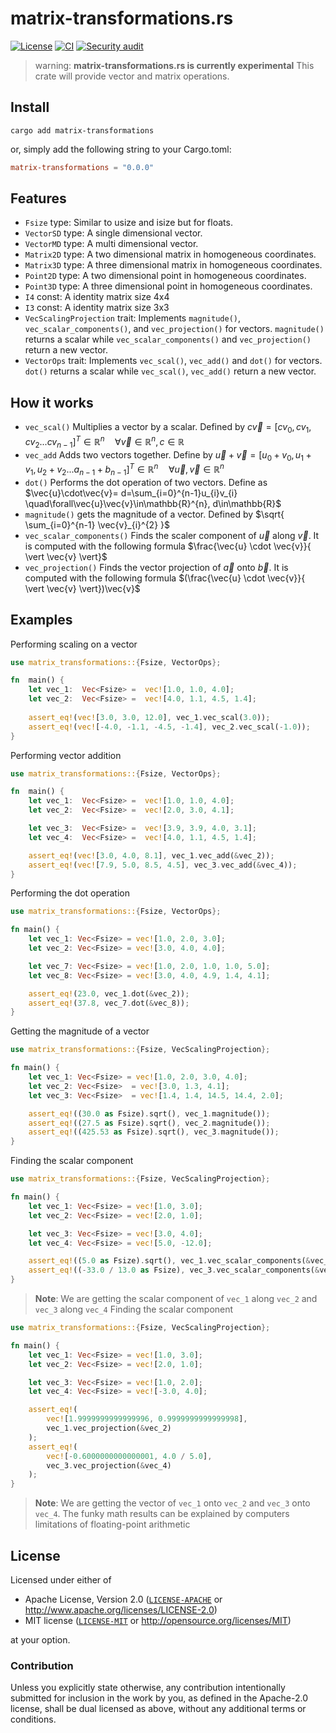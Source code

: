 
# matrix-transformations.rs
[![License](https://img.shields.io/badge/license-MIT%20%26%20Apache%202.0-green)](#license)
[![CI](https://github.com/graphics-rs/matrix-transformations/actions/workflows/main.yml/badge.svg)](https://github.com/graphics-rs/matrix-transformations/actions/workflows/main.yml)
[![Security audit](https://github.com/graphics-rs/matrix-transformations/actions/workflows/security-audit.yml/badge.svg)](https://github.com/graphics-rs/matrix-transformations/actions/workflows/security-audit.yml)
> warning: **matrix-transformations.rs is currently experimental**
This crate will provide vector and matrix operations.

## Install
```shell
cargo add matrix-transformations
```
or, simply add the following string to your Cargo.toml:

```toml
matrix-transformations = "0.0.0"
```

## Features
* `Fsize` type: Similar to usize and isize but for floats.
* `VectorSD` type: A single dimensional vector. 
* `VectorMD` type: A multi dimensional vector. 
* `Matrix2D` type: A two dimensional matrix in homogeneous coordinates.
* `Matrix3D` type: A three dimensional matrix in homogeneous coordinates.
* `Point2D` type: A two dimensional point in homogeneous coordinates.
* `Point3D` type: A three dimensional point in homogeneous coordinates.
* `I4` const: A identity matrix size 4x4
* `I3` const: A identity matrix size 3x3
* `VecScalingProjection` trait: Implements  `magnitude()`, `vec_scalar_components()`, and `vec_projection()` for vectors. `magnitude()` returns a scalar while `vec_scalar_components()` and `vec_projection()` return a new vector.
* `VectorOps` trait: Implements `vec_scal()`, `vec_add()` and `dot()` for vectors. `dot()` returns a scalar while `vec_scal()`, `vec_add()` return a new vector.

## How it works
* `vec_scal()` Multiplies a vector by a scalar. Defined by $c\vec{v} = [ cv_{0} ,cv_{1},cv_{2}... cv_{n-1} ]^{T} \in \mathbb{R}^{n} \quad\forall\vec{v}\in\mathbb{R}^{n},c\in \mathbb{R}$  
* `vec_add` Adds two vectors together. Define by $\vec{u}+\vec{v} = [ u_{0}+v_{0}, u_{1}+v_{1}, u_{2}+v_{2}...a_{n-1}+b_{n-1}]^{T} \in\mathbb{R}^{n} \quad\forall\vec{u},\vec{v}\in\mathbb{R}^{n}$
*  `dot()` Performs the dot operation of two vectors. Define as $\vec{u}\cdot\vec{v}= d=\sum_{i=0}^{n-1}u_{i}v_{i} \quad\forall\vec{u}\vec{v}\in\mathbb{R}^{n}, d\in\mathbb{R}$
* `magnitude()` gets the magnitude of a vector. Defined by $\sqrt{	\sum_{i=0}^{n-1} \vec{v}_{i}^{2} }$
* `vec_scalar_components()` Finds the scaler component of  $\vec{u}$ along  $\vec{v}$. It is computed with the following formula $\frac{\vec{u} \cdot \vec{v}}{	\vert \vec{v} \vert}$
* `vec_projection()` Finds the vector projection of $\vec{a}$ onto  $\vec{b}$. It is computed with the following formula $(\frac{\vec{u} \cdot \vec{v}}{	\vert \vec{v} \vert})\vec{v}$

## Examples

Performing scaling on a vector
```rs
use matrix_transformations::{Fsize, VectorOps};

fn  main() {
	let vec_1:  Vec<Fsize> =  vec![1.0, 1.0, 4.0];
	let vec_2:  Vec<Fsize> =  vec![4.0, 1.1, 4.5, 1.4];
	
	assert_eq!(vec![3.0, 3.0, 12.0], vec_1.vec_scal(3.0));
	assert_eq!(vec![-4.0, -1.1, -4.5, -1.4], vec_2.vec_scal(-1.0));
}
```

Performing vector addition
```rs
use matrix_transformations::{Fsize, VectorOps};

fn  main() {
	let vec_1:  Vec<Fsize> =  vec![1.0, 1.0, 4.0];
	let vec_2:  Vec<Fsize> =  vec![2.0, 3.0, 4.1];

	let vec_3:  Vec<Fsize> =  vec![3.9, 3.9, 4.0, 3.1];
	let vec_4:  Vec<Fsize> =  vec![4.0, 1.1, 4.5, 1.4];

	assert_eq!(vec![3.0, 4.0, 8.1], vec_1.vec_add(&vec_2));
	assert_eq!(vec![7.9, 5.0, 8.5, 4.5], vec_3.vec_add(&vec_4));
}
```

Performing the dot operation
```rs
use matrix_transformations::{Fsize, VectorOps};

fn main() {
	let vec_1: Vec<Fsize> = vec![1.0, 2.0, 3.0];
	let vec_2: Vec<Fsize> = vec![3.0, 4.0, 4.0];

	let vec_7: Vec<Fsize> = vec![1.0, 2.0, 1.0, 1.0, 5.0];
	let vec_8: Vec<Fsize> = vec![3.0, 4.0, 4.9, 1.4, 4.1];

	assert_eq!(23.0, vec_1.dot(&vec_2));
	assert_eq!(37.8, vec_7.dot(&vec_8));
}
```

Getting the magnitude of a vector 
```rs
use matrix_transformations::{Fsize, VecScalingProjection};

fn main() {
    let vec_1: Vec<Fsize> = vec![1.0, 2.0, 3.0, 4.0];
    let vec_2: Vec<Fsize>  = vec![3.0, 1.3, 4.1];
    let vec_3: Vec<Fsize>  = vec![1.4, 1.4, 14.5, 14.4, 2.0];

    assert_eq!((30.0 as Fsize).sqrt(), vec_1.magnitude());
    assert_eq!((27.5 as Fsize).sqrt(), vec_2.magnitude());
    assert_eq!((425.53 as Fsize).sqrt(), vec_3.magnitude());
}
```


Finding the scalar component
```rs
use matrix_transformations::{Fsize, VecScalingProjection};

fn main() {
	let vec_1: Vec<Fsize> = vec![1.0, 3.0];
	let vec_2: Vec<Fsize> = vec![2.0, 1.0];

	let vec_3: Vec<Fsize> = vec![3.0, 4.0];
	let vec_4: Vec<Fsize> = vec![5.0, -12.0];

	assert_eq!((5.0 as Fsize).sqrt(), vec_1.vec_scalar_components(&vec_2));
	assert_eq!((-33.0 / 13.0 as Fsize), vec_3.vec_scalar_components(&vec_4));
}
```
> **Note**:  We are getting the scalar component of `vec_1` along `vec_2` and `vec_3` along `vec_4`
Finding the scalar component
```rs
use matrix_transformations::{Fsize, VecScalingProjection};

fn main() {
	let vec_1: Vec<Fsize> = vec![1.0, 3.0];
	let vec_2: Vec<Fsize> = vec![2.0, 1.0];

	let vec_3: Vec<Fsize> = vec![1.0, 2.0];
	let vec_4: Vec<Fsize> = vec![-3.0, 4.0];

	assert_eq!(
		vec![1.9999999999999996, 0.9999999999999998],
		vec_1.vec_projection(&vec_2)
	);
	assert_eq!(
		vec![-0.6000000000000001, 4.0 / 5.0],
		vec_3.vec_projection(&vec_4)
	);
}
```
> **Note**:  We are getting the vector of `vec_1` onto `vec_2` and `vec_3` onto `vec_4`. The funky math results can be explained by computers  limitations of floating-point arithmetic
## License
Licensed under either of
 * Apache License, Version 2.0 ([`LICENSE-APACHE`](LICENSE-APACHE) or http://www.apache.org/licenses/LICENSE-2.0)
 * MIT license ([`LICENSE-MIT`](LICENSE-MIT) or http://opensource.org/licenses/MIT)

at your option.

### Contribution
Unless you explicitly state otherwise, any contribution intentionally submitted for inclusion in the work by you, as defined in the Apache-2.0 license, shall be dual licensed as above, without any additional terms or conditions.
